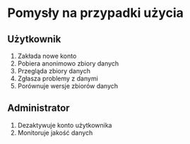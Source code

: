 # Pomysły na przypadki użycia

## Użytkownik
1.  Zakłada nowe konto
2.  Pobiera anonimowo zbiory danych
3.  Przegląda zbiory danych
4.  Zgłasza problemy z danymi
5.  Porównuje wersje zbiorów danych

## Administrator
1. Dezaktywuje konto użytkownika
2. Monitoruje jakość danych
   
